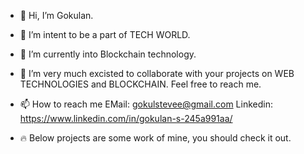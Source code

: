 - 👋 Hi, I’m Gokulan.

- 👀 I’m intent to be a part of TECH WORLD.

- 🌱 I’m currently into Blockchain technology.

- 💞️ I’m very much excisted to collaborate with your projects on WEB TECHNOLOGIES and BLOCKCHAIN. Feel free to reach me. 

- 📫 How to reach me 
           EMail: gokulstevee@gmail.com
           Linkedin: https://www.linkedin.com/in/gokulan-s-245a991aa/

- 🔥 Below projects are some work of mine, you should check it out.

<!---
gokulstevee/gokulstevee is a ✨ special ✨ repository because its `README.md` (this file) appears on your GitHub profile.
You can click the Preview link to take a look at your changes.
--->
